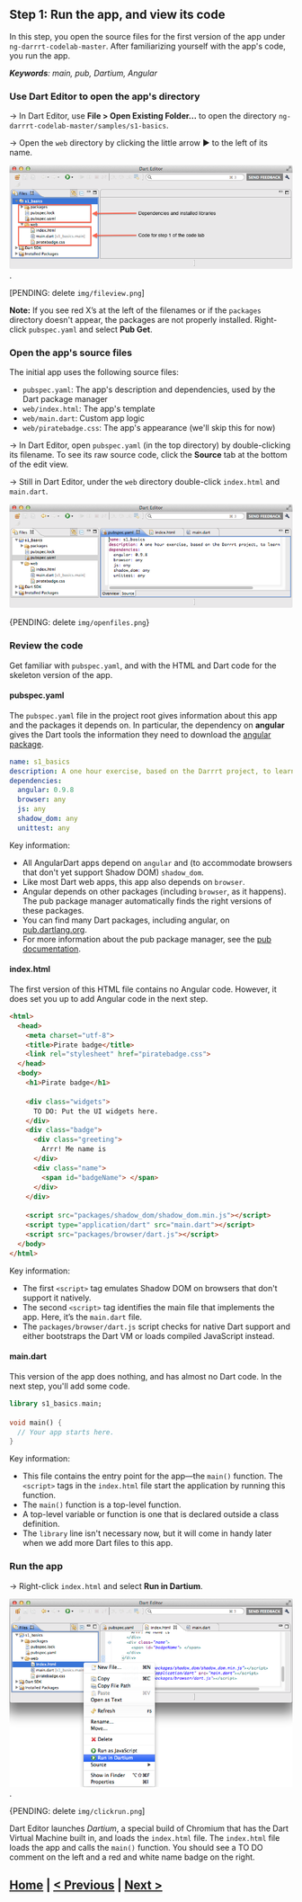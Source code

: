 ## Step 1: Run the app, and view its code

In this step, you open the source files for the first version of the
app under `ng-darrrt-codelab-master`.
After familiarizing yourself with the app's code,
you run the app.

_**Keywords**: main, pub, Dartium, Angular_


### Use Dart Editor to open the app's directory

&rarr;  In Dart Editor, use **File > Open Existing Folder...**
to open the directory `ng-darrrt-codelab-master/samples/s1-basics`.

&rarr;  Open the `web` directory by
clicking the little arrow ► to the left of its name.

![Each step has its own pubspec.* files, defining the app's dependencies; a packages directory appears; the final code for the step is under web/.](img/s1-open-sample.png).

[PENDING: delete `img/fileview.png`]


**Note:**
If you see red X’s
at the left of the filenames or if the `packages` directory doesn't appear,
the packages are not properly installed.
Right-click `pubspec.yaml` and select **Pub Get**.

### Open the app's source files

The initial app uses the following source files:
* `pubspec.yaml`: The app's description and dependencies, used by the Dart package manager
* `web/index.html`: The app's template
* `web/main.dart`: Custom app logic
* `web/piratebadge.css`: The app's appearance (we'll skip this for now)

&rarr;  In Dart Editor, open `pubspec.yaml` (in the top directory) by
double-clicking its filename.
To see its raw source code,
click the **Source** tab at the bottom of the edit view.

&rarr;  Still in Dart Editor,
under the `web` directory
double-click `index.html` and `main.dart`.

![Open 3 source files](img/s1-open-files.png)

{PENDING: delete `img/openfiles.png`}

### Review the code

Get familiar with `pubspec.yaml`, and with the HTML and Dart code
for the skeleton version of the app.

#### pubspec.yaml

The `pubspec.yaml` file in the project root gives information
about this app and the packages it depends on.
In particular, the dependency on **angular** gives the Dart tools
the information they need to download the
[angular package](https://pub.dartlang.org/packages/angular).

``` yaml
name: s1_basics
description: A one hour exercise, based on the Darrrt project, to learn AngularDart.
dependencies:
  angular: 0.9.8
  browser: any
  js: any
  shadow_dom: any
  unittest: any
```

Key information:

* All AngularDart apps depend on `angular` and
  (to accommodate browsers that don't yet support Shadow DOM) `shadow_dom`.
* Like most Dart web apps, this app also depends on `browser`.
* Angular depends on other packages (including `browser`, as it happens).
  The pub package manager automatically finds the right versions of these packages.
* You can find many Dart packages, including angular,
  on [pub.dartlang.org](http://pub.dartlang.org/).
* For more information about the pub package manager, see the
  [pub documentation](https://www.dartlang.org/tools/pub/).


#### index.html

The first version of this HTML file contains no Angular code.
However, it does set you up to add Angular code in the next step.

```HTML
<html>
  <head>
    <meta charset="utf-8">
    <title>Pirate badge</title>
    <link rel="stylesheet" href="piratebadge.css">
  </head>
  <body>
    <h1>Pirate badge</h1>
    
    <div class="widgets">
      TO DO: Put the UI widgets here.
    </div>
    <div class="badge">
      <div class="greeting">
        Arrr! Me name is
      </div>
      <div class="name">
        <span id="badgeName"> </span>
      </div>
    </div>
    
    <script src="packages/shadow_dom/shadow_dom.min.js"></script>
    <script type="application/dart" src="main.dart"></script>
    <script src="packages/browser/dart.js"></script>
  </body>
</html>
```
Key information:
- The first `<script>` tag emulates Shadow DOM on browsers that don't support it natively.
- The second `<script>` tag identifies the main file that implements the app.
  Here, it’s the `main.dart` file.
- The `packages/browser/dart.js` script checks for native Dart support and
  either bootstraps the Dart VM or loads compiled JavaScript instead.

#### main.dart

This version of the app does nothing,
and has almost no Dart code.
In the next step, you'll add some code.

```Dart
library s1_basics.main;

void main() {
  // Your app starts here.
}
```

Key information:
* This file contains the entry point for the app—the `main()` function.
  The `<script>` tags in the `index.html` file start the application
  by running this function.
* The `main()` function is a top-level function.
* A top-level variable or function is one that is declared outside
  a class definition.
* The `library` line isn't necessary now,
  but it will come in handy later when we add more Dart files to this app.

### Run the app

&rarr; Right-click `index.html` and select **Run in Dartium**.

![Click the run button](img/s1-run-in-dartium.png).

{PENDING: delete `img/clickrun.png`]

Dart Editor launches _Dartium_, a special build of Chromium that has the Dart Virtual Machine built in, and loads the `index.html` file.
The `index.html` file loads the app and calls the `main()` function.
You should see a TO DO comment on the left and a red and white name badge on the right.

## [Home](../README.md#code-lab-angulardart) | [< Previous](step-0.md#step-0-set-up) | [Next >](step-2.md#step-2-add-an-input-field)
